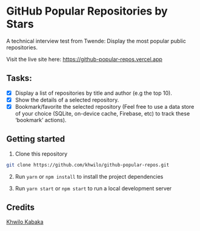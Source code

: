# GitHub Popular Repositories by Stars

A technical interview test from Twende: Display the most popular public repositories.

Visit the live site here: <https://github-popular-repos.vercel.app>
## Tasks:

- [x] Display a list of repositories by title and author (e.g the top 10).
- [x] Show the details of a selected repository.
- [x] Bookmark/favorite the selected repository (Feel free to use a data store of your choice (SQLite, on-device cache, Firebase, etc) to track these ‘bookmark’ actions).

## Getting started

1. Clone this repository

```bash
git clone https://github.com/khwilo/github-popular-repos.git
```

2. Run `yarn` or `npm install` to install the project dependencies

3. Run `yarn start` or `npm start` to run a local development server

## Credits

[Khwilo Kabaka](https://github.com/khwilo)
